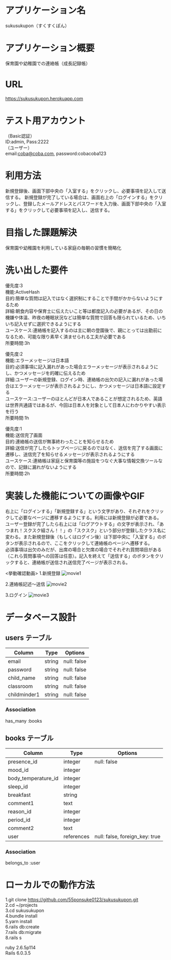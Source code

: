 # アプリケーション名
sukusukupon（すくすくぽん）

# アプリケーション概要
保育園や幼稚園での連絡帳（成長記録帳）

# URL
https://sukusukupon.herokuapp.com

# テスト用アカウント
（Basic認証）  
ID:admin, Pass:2222  
（ユーザー）  
email:coba@coba.com, password:cobacoba123

# 利用方法
新規登録後、画面下部中央の「入室する」をクリックし、必要事項を記入して送信する。  新規登録が完了している場合は、画面右上の「ログインする」をクリックし、登録したメールアドレスとパスワードを入力後、画面下部中央の「入室する」をクリックして必要事項を記入し、送信する。

# 目指した課題解決
保育園や幼稚園を利用している家庭の毎朝の習慣を簡略化

# 洗い出した要件
優先度:3  
機能:ActiveHash  
目的:簡単な質問は記入ではなく選択制にすることで手間がかからないようにするため  
詳細:朝食内容や保育士に伝えたいこと等は都度記入の必要があるが、その日の機嫌や体温、昨夜の睡眠状況などは簡単な質問で回答も限られているため、いちいち記入せずに選択できるようにする  
ユースケース:連絡帳を記入するのは主に朝の登園後で、親にとっては出勤前になるため、可能な限り素早く済ませられる工夫が必要である  
所要時間:3h  

優先度:2  
機能:エラーメッセージは日本語  
目的:必須事項に記入漏れがあった場合エラーメッセージが表示されるようにし、かつメッセージを的確に伝えるため  
詳細:ユーザーの新規登録、ログイン時、連絡帳の出欠の記入に漏れがあった場合はエラーメッセージが表示されるようにし、かつメッセージは日本語に設定する  
ユースケース:ユーザーのほとんどが日本人であることが想定されるため、英語は世界共通語ではあるが、今回は日本人を対象として日本人にわかりやすい表示を行う  
所要時間:1h  

優先度:1  
機能:送信完了画面  
目的:連絡帳の送信が無事終わったことを知らせるため  
詳細:送信が完了したらトップページに戻るのではなく、送信を完了する画面に遷移し、送信完了を知らせるメッセージが表示されるようにする  
ユースケース:連絡帳は家庭と保育園等の施設をつなぐ大事な情報交換ツールなので、記録に漏れがないようにする  
所要時間:2h  

# 実装した機能についての画像やGIF
右上に「ログインする」「新規登録する」という文字があり、それぞれをクリックして必要なページに遷移するようにする。利用には新規登録が必要である。  
ユーザー登録が完了したら右上には「ログアウトする」の文字が表示され、「あつまれ！スクスク組さん！！」の「スクスク」という部分が登録したクラス名に変わる。また新規登録後（もしくはログイン後）は下部中央に「入室する」のボタンが表示されるので、ここをクリックして連絡帳のページへ遷移する。  
必須事項は出欠のみだが、出席の場合と欠席の場合でそれぞれ質問項目がある（これら質問事項への回答は任意）。記入を終えて「送信する」のボタンをクリックすると、連絡帳が送信され送信完了ページが表示される。  

<挙動確認動画>
1.新規登録
![movie1](https://user-images.githubusercontent.com/74514503/114265072-bcfd8500-9a29-11eb-9d5f-2cb50a275c6a.gif)

2.連絡帳記述〜送信
![movie2](https://user-images.githubusercontent.com/74514503/114265160-46ad5280-9a2a-11eb-89c5-2064dee63755.gif)

3.ログイン
![movie3](https://user-images.githubusercontent.com/74514503/114265211-8411e000-9a2a-11eb-9d87-1aa6a23b9551.gif)



# データベース設計

##  users テーブル
| Column        | Type       | Options       |
| ------------- | ---------- | ------------- |
| email         | string     | null: false   |
| password      | string     | null: false   |
| child_name    | string     | null: false   |
| classroom     | string     | null: false   |
| childminder1  | string     | null: false   |


### Association
has_many :books

## books テーブル
| Column               | Type       | Options                        |
| -------------------- | ---------- | ------------------------------ |
| presence_id          | integer    | null: false                    |
| mood_id              | integer    |                                |
| body_temperature_id  | integer    |                                |
| sleep_id             | integer    |                                |
| breakfast            | string     |                                |
| comment1             | text       |                                |   
| reason_id            | integer    |                                |
| period_id            | integer    |                                |
| comment2             | text       |                                |
| user                 | references | null: false, foreign_key: true |

### Association
belongs_to :user

# ローカルでの動作方法
1.git clone https://github.com/55ponsuke0123/sukusukupon.git  
2.cd ~/projects  
3.cd sukusukupon  
4.bundle install  
5.yarn install  
6.rails db:create  
7.rails db:migrate  
8.rails s  

ruby 2.6.5p114  
Rails 6.0.3.5  